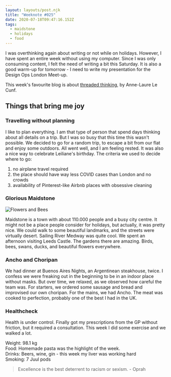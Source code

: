 ```yaml
---
layout: layouts/post.njk
title: "Weeknote #025"
date: 2020-07-18T09:47:16.152Z
tags:
  - maidstone
  - holidays
  - food
---
```

I was overthinking again about writing or not while on holidays. However, I have spent an entire week without using my computer. Since I was only consuming content, I felt the need of writing a bit this Saturday. It is also a good warm-up for tomorrow - I need to write my presentation for the Design Ops London Meet-up.

This week's favourite blog is about [threaded thinking](https://www.mentalnodes.com/threaded-thinking-instead-of-linear-thinking), by Anne-Laure Le Cunf.

## Things that bring me joy

### Travelling without planning

I like to plan everything. I am that type of person that spend days thinking about all details on a trip. But I was so busy that this time this wasn't possible. We decided to go for a random trip, to escape a bit from our flat and enjoy some outdoors. All went well, and I am feeling rested. It was also a nice way to celebrate Leiliane's birthday. The criteria we used to decide where to go:

1. no airplane travel required
2. the place should have way less COVID cases than London and no crowds
3. availability of Pinterest-like Airbnb places with obsessive cleaning

### Glorious Maidstone

![Flowers and Bees ](/images/flowers_leeds_castle.jpg "Flowers and Bees ")

Maidstone is a town with about 110.000 people and a busy city centre. It might not be a place people consider for holidays, but actually, it was pretty nice. We could walk to some beautiful landmarks, and the streets were virtually desert. Sailing River Medway was quite cool. We spent an afternoon visiting Leeds Castle. The gardens there are amazing. Birds, bees, swans, ducks, and beautiful flowers everywhere.

### Ancho and Choripan

We had dinner at Buenos Aires Nights, an Argentinean steakhouse, twice. I confess we were freaking out in the beginning to be in an indoor place without masks. But over time, we relaxed, as we observed how careful the team was. For starters, we ordered some sausage and bread and improvised our own choripan. For the mains, we had Ancho. The meat was cooked to perfection, probably one of the best I had in the UK. 

### Healthcheck

Health is under control. Finally got my prescriptions from the GP without friction, but it required a consultation. This week I did some exercise and we walked a lot.

Weight: 98.1 kg\
Food: Homemade pasta was the highlight of the week.\
Drinks: Beers, wine, gin - this week my liver was working hard\
Smoking: 7 Juul pods

> Excellence is the best deterrent to racism or sexism. - Oprah
